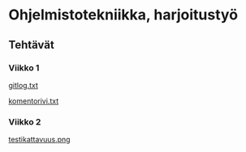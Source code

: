 # Ohjelmistotekniikka, harjoitustyö

## Tehtävät

### Viikko 1

[gitlog.txt](https://github.com/Jannepen/ot-harjoitustyo/blob/master/laskarit/viikko1/gitlog.txt)

[komentorivi.txt](https://github.com/Jannepen/ot-harjoitustyo/blob/master/laskarit/viikko1/komentorivi.txt)


### Viikko 2

[testikattavuus.png](https://github.com/Jannepen/ot-harjoitustyo/blob/master/laskarit/viikko2/testikattavuus.png)
